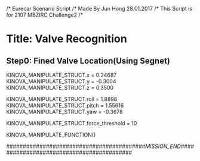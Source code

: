 /* Eurecar Scenario Script 
/* Made By Jun Hong 28.01.2017
/* This Script is for 2107 MBZIRC Challenge2
/*

# Title: Valve Recognition

## Step0: Fined Valve Location(Using Segnet)

KINOVA_MANIPULATE_STRUCT.x = 0.24687
KINOVA_MANIPULATE_STRUCT.y = -0.3004
KINOVA_MANIPULATE_STRUCT.z = 0.3500

KINOVA_MANIPULATE_STRUCT.roll = 1.8898
KINOVA_MANIPULATE_STRUCT.pitch = 1.55616
KINOVA_MANIPULATE_STRUCT.yaw = -0.3678

KINOVA_MANIPULATE_STRUCT.force_threshold = 10

KINOVA_MANIPULATE_FUNCTION()


##########################################_MISSION_END_##########################################
